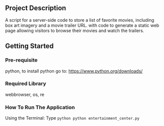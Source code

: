 ## Project Description

A script for a server-side code to store a list of favorite movies, including box art imagery and a movie trailer URL. with code to generate a static web page allowing visitors to browse their movies and watch the trailers.

## Getting Started

### Pre-requisite

python, to install python go to: https://www.python.org/downloads/

### Required Library

webbrowser, os, re

### How To Run The Application

Using the Terminal: 
 Type ```python
 python entertainment_center.py```